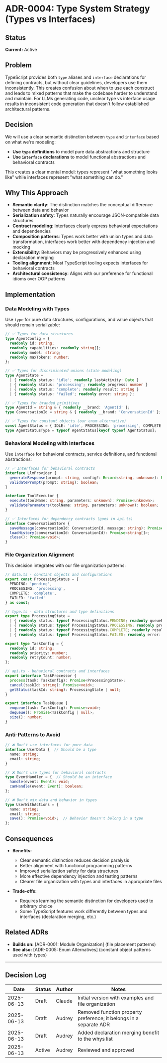 # ADR-0004: Type System Strategy (Types vs Interfaces)

## Status

**Current:** Active

## Problem

TypeScript provides both `type` aliases and `interface` declarations for defining contracts, but without clear guidelines, developers use them inconsistently. This creates confusion about when to use each construct and leads to mixed patterns that make the codebase harder to understand and maintain. For LLMs generating code, unclear type vs interface usage results in inconsistent code generation that doesn't follow established architectural patterns.

## Decision

We will use a clear semantic distinction between `type` and `interface` based on what we're modeling:

- **Use `type` definitions** to model pure data abstractions and structure
- **Use `interface` declarations** to model functional abstractions and behavioral contracts

This creates a clear mental model: types represent "what something looks like" while interfaces represent "what something can do."

## Why This Approach

- **Semantic clarity**: The distinction matches the conceptual difference between data and behavior
- **Serialization safety**: Types naturally encourage JSON-compatible data structures
- **Contract modeling**: Interfaces clearly express behavioral expectations and dependencies
- **Composition patterns**: Types work better with union types and data transformation, interfaces work better with dependency injection and mocking
- **Extensibility**: Behaviors may be progressively enhanced using declaration merging
- **Tooling alignment**: Most TypeScript tooling expects interfaces for behavioral contracts
- **Architectural consistency**: Aligns with our preference for functional idioms over OOP patterns

## Implementation

### Data Modeling with Types

Use `type` for pure data structures, configurations, and value objects that should remain serializable:

```typescript
// ✅ Types for data structures
type AgentConfig = {
  readonly id: string;
  readonly capabilities: readonly string[];
  readonly model: string;
  readonly maxTokens: number;
};

// ✅ Types for discriminated unions (state modeling)
type AgentState = 
  | { readonly status: 'idle'; readonly lastActivity: Date }
  | { readonly status: 'processing'; readonly progress: number }
  | { readonly status: 'complete'; readonly result: string }
  | { readonly status: 'failed'; readonly error: string };

// ✅ Types for branded primitives
type AgentId = string & { readonly __brand: 'AgentId' };
type ConversationId = string & { readonly __brand: 'ConversationId' };

// ✅ Types for constant objects (our enum alternative)
const AgentStatus = { IDLE: 'idle', PROCESSING: 'processing', COMPLETE: 'complete' } as const;
type AgentStatusType = typeof AgentStatus[keyof typeof AgentStatus];
```

### Behavioral Modeling with Interfaces

Use `interface` for behavioral contracts, service definitions, and functional abstractions:

```typescript
// ✅ Interfaces for behavioral contracts
interface LlmProvider {
  generateResponse(prompt: string, config?: Record<string, unknown>): Promise<string>;
  validatePrompt(prompt: string): boolean;
}

interface ToolExecutor {
  execute(toolName: string, parameters: unknown): Promise<unknown>;
  validateParameters(toolName: string, parameters: unknown): boolean;
}

// ✅ Interfaces for dependency contracts (goes in api.ts)
interface ConversationStore {
  saveMessage(conversationId: ConversationId, message: string): Promise<void>;
  loadHistory(conversationId: ConversationId): Promise<string[]>;
  close(): Promise<void>;
}
```

### File Organization Alignment

This decision integrates with our file organization patterns:

```typescript
// data.ts - constant objects and configurations
export const ProcessingStatus = {
  PENDING: 'pending',
  PROCESSING: 'processing', 
  COMPLETE: 'complete',
  FAILED: 'failed'
} as const;

// type.ts - data structures and type definitions
export type ProcessingState = 
  | { readonly status: typeof ProcessingStatus.PENDING; readonly queuePosition: number }
  | { readonly status: typeof ProcessingStatus.PROCESSING; readonly progress: number }
  | { readonly status: typeof ProcessingStatus.COMPLETE; readonly result: string }
  | { readonly status: typeof ProcessingStatus.FAILED; readonly error: string };

export type TaskConfig = {
  readonly id: string;
  readonly priority: number;
  readonly retryCount: number;
};

// api.ts - behavioral contracts and interfaces
export interface TaskProcessor {
  process(task: TaskConfig): Promise<ProcessingState>;
  cancel(taskId: string): Promise<void>;
  getStatus(taskId: string): ProcessingState | null;
}

export interface TaskQueue {
  enqueue(task: TaskConfig): Promise<void>;
  dequeue(): Promise<TaskConfig | null>;
  size(): number;
}
```

### Anti-Patterns to Avoid

```typescript
// ❌ Don't use interfaces for pure data
interface UserData {  // Should be a type
  name: string;
  email: string;
}

// ❌ Don't use types for behavioral contracts
type EventHandler = {  // Should be an interface
  handle(event: Event): void;
  canHandle(event: Event): boolean;
};

// ❌ Don't mix data and behavior in types
type UserWithActions = {
  name: string;
  email: string;
  save(): Promise<void>;  // Behavior doesn't belong in a type
};
```

## Consequences

- **Benefits:**
  - Clear semantic distinction reduces decision paralysis
  - Better alignment with functional programming patterns
  - Improved serialization safety for data structures
  - More effective dependency injection and testing patterns
  - Clearer file organization with types and interfaces in appropriate files

- **Trade-offs:**
  - Requires learning the semantic distinction for developers used to arbitrary choice
  - Some TypeScript features work differently between types and interfaces (declaration merging, etc.)

## Related ADRs

- **Builds on:** [ADR-0001: Module Organization] (file placement patterns)
- **See also:** [ADR-0005: Enum Alternatives] (constant object patterns used with types)

---

## Decision Log

| Date | Status | Author | Notes |
|------|--------|--------|-------|
| 2025-06-13 | Draft | Claude | Initial version with examples and file organization |
| 2025-06-13 | Draft | Audrey | Removed function property preference; it belongs in a separate ADR |
| 2025-06-13 | Draft | Audrey | Added declaration merging benefit to the whys list |
| 2025-06-13 | Active | Audrey | Reviewed and approved |
